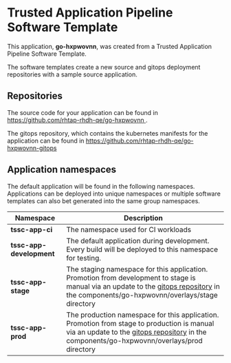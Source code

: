 # Trusted Application Pipeline Software Template

This application, **go-hxpwovnn**, was created from a Trusted Application Pipeline Software Template.

The software templates create a new source and gitops deployment repositories with a sample source application. 

## Repositories

The source code for your application can be found in [https://github.com/rhtap-rhdh-qe/go-hxpwovnn ](https://github.com/rhtap-rhdh-qe/go-hxpwovnn ).
 
The gitops repository, which contains the kubernetes manifests for the application can be found in 
[https://github.com/rhtap-rhdh-qe/go-hxpwovnn-gitops ](https://github.com/rhtap-rhdh-qe/go-hxpwovnn-gitops ) 

## Application namespaces 

The default application will be found in the following namespaces. Applications can be deployed into unique namespaces or multiple software templates can also bet generated into the same group namespaces.  

|  Namespace   |  Description   |  
| -------- | -------- |
| **tssc-app-ci** | The namespace used for CI workloads |
| **tssc-app-development** | The default application during development. Every build will be deployed to this namespace for testing. |
| **tssc-app-stage** | The staging namespace for this application. Promotion from development to stage is manual via an update to the [gitops repository](https://github.com/rhtap-rhdh-qe/go-hxpwovnn-gitops ) in the components/go-hxpwovnn/overlays/stage directory |
| **tssc-app-prod** | The production namespace for this application. Promotion from stage to production is manual via an update to the [gitops repository](https://github.com/rhtap-rhdh-qe/go-hxpwovnn-gitops ) in the components/go-hxpwovnn/overlays/prod directory |